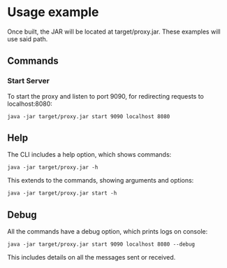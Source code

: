 # Usage example

Once built, the JAR will be located at target/proxy.jar. These examples will use said path.

## Commands

### Start Server

To start the proxy and listen to port 9090, for redirecting requests to localhost:8080:

```
java -jar target/proxy.jar start 9090 localhost 8080
```

## Help

The CLI includes a help option, which shows commands:

```
java -jar target/proxy.jar -h
```

This extends to the commands, showing arguments and options:

```
java -jar target/proxy.jar start -h
```

## Debug

All the commands have a debug option, which prints logs on console:

```
java -jar target/proxy.jar start 9090 localhost 8080 --debug
```

This includes details on all the messages sent or received.
